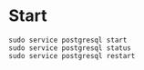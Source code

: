 # Start 

```
sudo service postgresql start
sudo service postgresql status
sudo service postgresql restart
```
